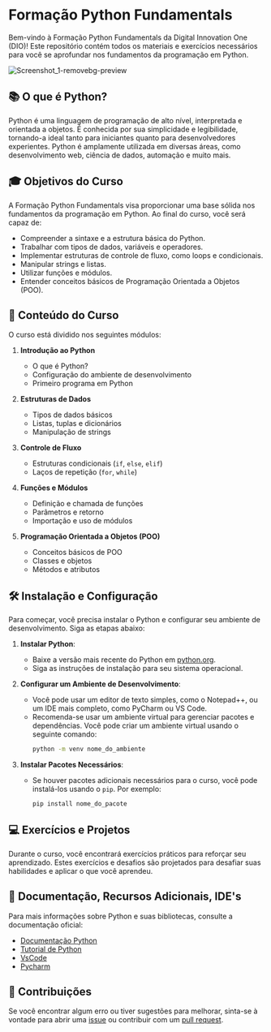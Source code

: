 # Formação Python Fundamentals

Bem-vindo à Formação Python Fundamentals da Digital Innovation One (DIO)! Este repositório contém todos os materiais e exercícios necessários para você se aprofundar nos fundamentos da programação em Python.

![Screenshot_1-removebg-preview](https://github.com/user-attachments/assets/2f4dd9a8-f041-43e5-a359-a52ff8d70346)


## 📚 O que é Python?

Python é uma linguagem de programação de alto nível, interpretada e orientada a objetos. É conhecida por sua simplicidade e legibilidade, tornando-a ideal tanto para iniciantes quanto para desenvolvedores experientes. Python é amplamente utilizada em diversas áreas, como desenvolvimento web, ciência de dados, automação e muito mais.

## 🎓 Objetivos do Curso

A Formação Python Fundamentals visa proporcionar uma base sólida nos fundamentos da programação em Python. Ao final do curso, você será capaz de:

- Compreender a sintaxe e a estrutura básica do Python.
- Trabalhar com tipos de dados, variáveis e operadores.
- Implementar estruturas de controle de fluxo, como loops e condicionais.
- Manipular strings e listas.
- Utilizar funções e módulos.
- Entender conceitos básicos de Programação Orientada a Objetos (POO).

## 🚀 Conteúdo do Curso

O curso está dividido nos seguintes módulos:

1. **Introdução ao Python**
   - O que é Python?
   - Configuração do ambiente de desenvolvimento
   - Primeiro programa em Python

2. **Estruturas de Dados**
   - Tipos de dados básicos
   - Listas, tuplas e dicionários
   - Manipulação de strings

3. **Controle de Fluxo**
   - Estruturas condicionais (`if`, `else`, `elif`)
   - Laços de repetição (`for`, `while`)

4. **Funções e Módulos**
   - Definição e chamada de funções
   - Parâmetros e retorno
   - Importação e uso de módulos

5. **Programação Orientada a Objetos (POO)**
   - Conceitos básicos de POO
   - Classes e objetos
   - Métodos e atributos

## 🛠️ Instalação e Configuração

Para começar, você precisa instalar o Python e configurar seu ambiente de desenvolvimento. Siga as etapas abaixo:

1. **Instalar Python**:
   - Baixe a versão mais recente do Python em [python.org](https://www.python.org/downloads/).
   - Siga as instruções de instalação para seu sistema operacional.

2. **Configurar um Ambiente de Desenvolvimento**:
   - Você pode usar um editor de texto simples, como o Notepad++, ou um IDE mais completo, como PyCharm ou VS Code.
   - Recomenda-se usar um ambiente virtual para gerenciar pacotes e dependências. Você pode criar um ambiente virtual usando o seguinte comando:
     ```bash
     python -m venv nome_do_ambiente
     ```

3. **Instalar Pacotes Necessários**:
   - Se houver pacotes adicionais necessários para o curso, você pode instalá-los usando o `pip`. Por exemplo:
     ```bash
     pip install nome_do_pacote
     ```

## 💻 Exercícios e Projetos

Durante o curso, você encontrará exercícios práticos para reforçar seu aprendizado. Estes exercícios e desafios são projetados para desafiar suas habilidades e aplicar o que você aprendeu.

## 📄 Documentação, Recursos Adicionais, IDE's

Para mais informações sobre Python e suas bibliotecas, consulte a documentação oficial:

- [Documentação Python](https://docs.python.org/3/)
- [Tutorial de Python](https://docs.python.org/3/tutorial/index.html)
- [VsCode](https://code.visualstudio.com/)
- [Pycharm](https://www.jetbrains.com/pt-br/pycharm/)

## 🤝 Contribuições

Se você encontrar algum erro ou tiver sugestões para melhorar, sinta-se à vontade para abrir uma [issue](https://github.com/seu-repositorio/issues) ou contribuir com um [pull request](https://github.com/seu-repositorio/pull/new/main).


